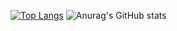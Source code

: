 [![Top Langs](https://github-readme-stats.vercel.app/api/top-langs/?username=Jimin-Park0901)](https://github.com/anuraghazra/github-readme-stats)
![Anurag's GitHub stats](https://github-readme-stats.vercel.app/api?username=Jimin-Park0901&hide=contribs,prs&show_icons=true&theme=graywhite)
